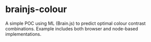 # brainjs-colour
A simple POC using ML (Brain.js) to predict optimal colour contrast combinations. Example includes both browser and node-based implementations.
